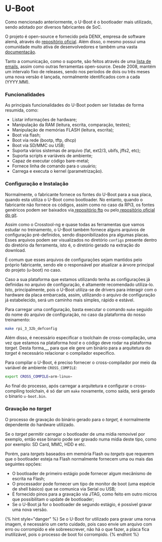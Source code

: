 # U-Boot

Como mencionado anteriormente, o U-Boot é o bootloader mais utilizado, sendo adotado por diversos fabricantes de SoC. 

O projeto é open-source e fornecido pela DENX, empresa de software alemã, através do [repositório oficial](http://www.denx.de/wiki/U-Boot). Além disso, o mesmo possui uma comunidade muito ativa de desenvolvedores e também uma vasta [documentação](http://www.denx.de/wiki/U-Boot/Documentation). 

Tanto a comunicação, como o suporte, são feitos através de uma [lista de emails](https://lists.denx.de/pipermail/u-boot/), assim como outras ferramentas open-source. Desde 2008, mantém um intervalo fixo de releases, sendo nos períodos de dois ou três meses uma nova versão é lançada, normalmente identificados com a cada \(YYYY.MM\).

### Funcionalidades

As principais funcionalidades do U-Boot podem ser listadas de forma resumida, como:

* Listar informações de hardware;
* Manipulação da RAM \(leitura, escrita, comparação, testes\);
* Manipulação de memórias FLASH \(leitura, escrita\);
* Boot via flash;
* Boot via rede \(bootp, tftp, dhcp\)
* Boot via SD/MMC ou USB;
* Suporta vários sistemas de arquivo \(fat, ext2/3, ubifs, jffs2, etc\);
* Suporta scripts e variáveis de ambiente;
* Capaz de executar código bare-metal;
* Fornece linha de comando para o usuário;
* Carrega e executa o kernel \(parametrização\).

### Configuração e Instalação

Normalmente, o fabricante fornece os fontes do U-Boot para a sua placa, quando esta utiliza o U-Boot como bootloader. No entanto, quando o fabricante não fornece os códigos, assim como no caso da RPi3, os fontes genéricos podem ser baixados via[ repositório ftp](ftp://ftp.denx.de/pub/u-boot/) ou pelo[ repositório oficial do git](https://github.com/u-boot/u-boot).

Assim como o Crosstool-ng  e quase todas as ferramentas que vamos estudar no treinamento, o U-Boot também fornece alguns arquivos de configuração pré-definidos, sendo disponibilizados pra algumas placas. Esses arquivos podem ser visualizados no diretório `configs` presente dentro do diretório da ferramenta, isto é, o diretório gerado na extração do download.

É comum que esses arquivos de configurações sejam mantidos pelo próprio fabricante, sendo ele o responsável por atualizar a árvore principal do projeto \(u-boot\) no caso.

Caso a sua plataforma que estamos utilizando tenha as configurações já definidas no arquivo de configuração, é altamente recomendado utiliza-lo. Isto, principalmente, pois o U-Boot utiliza-se de drivers para interagir com o hardware da placa embarcada, assim, utilizando o arquivo de configuração já estabelecido, será um caminho mais simples, rápido e estável.

Para carregar uma configuração, basta executar o comando `make` seguido do nome do arquivo de configuração, no caso da plataforma do nosso treinamento:

```bash
make rpi_3_32b_defconfig
```

Além disso, é necessário especificar o toolchain de cross-compilação, uma vez que estamos na plataforma _host_ e o código deve rodar na plataforma _target._ Desta forma_,_ para que ele gere um binário para a arquitetura do _target_ é necessário relacionar o compilador específico.

Para compilar o U-Boot, é preciso fornecer o cross-compilador por meio da variável de ambiente `CROSS_COMPILE`:

```bash
export CROSS_COMPILE=arm-linux−
```

Ao final do processo, após carregar a arquitetura e configurar o cross-compiling toolchain,  é só dar um `make` novamente, como saída, será gerado o binario `u-boot.bin`.

### Gravação no _target_

O processo de gravação do binário gerado para o _target,_ é normalmente dependente do hardware utilizado.

Se o _target_ permitir carregar o bootloader de uma mídia removivel por exemplo, então esse binario pode ser gravado numa mídia  deste tipo, como por exemplo: SD Card, MMC, HDD e etc. 

Porém, para _targets_ baseados em memória Flash ou _targets_ que requerem que o bootloader esteja na Flash normalmente fornecem uma ou mais das seguintes opções:

* O bootloader de primeiro estágio pode fornecer algum mecânismo de escrita na Flash;
* O processador pode fornecer um tipo de monitor de boot \(uma espécie de shell básico\) que se comunica via Serial ou USB;
* É fornecido pinos para a gravação via JTAG, como feito em outro micros que possibilitam o update de bootloader;
* Se o U-Boot já for o bootloader de segundo estágio, é possível gravar uma nova versão.

{% hint style="danger" %}
Se o U-Boot for utilizado para gravar uma norva imagem, é necessário um certo cuidado, pois caso envie um arquivo com erro ou corrompido e ele sobreescrever, não há o que fazer, a placa fica inutilizável, pois o processo de boot foi corrompido.
{% endhint %}

